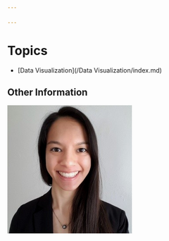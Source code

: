 ```yaml
---

---
```

# Topics
- [Data Visualization](/Data Visualization/index.md)

## Other Information

[![Headshot](pics/Headshot.png)](https://www.linkedin.com/in/cherylngo/ "My LinkedIn Page")
